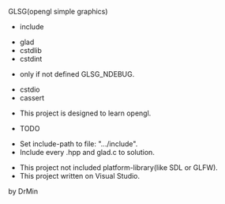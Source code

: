 GLSG(opengl simple graphics)

* include
- glad
- cstdlib
- cstdint

* only if not defined GLSG_NDEBUG.
- cstdio
- cassert

* This project is designed to learn opengl.

* TODO
- Set include-path to file: ".../include".
- Include every .hpp and glad.c to solution.

* This project not included platform-library(like SDL or GLFW).
* This project written on Visual Studio.

by DrMin
